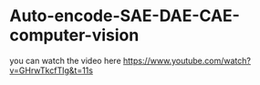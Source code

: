 # Auto-encode-SAE-DAE-CAE-computer-vision
you can watch the video here
https://www.youtube.com/watch?v=GHrwTkcfTIg&t=11s
